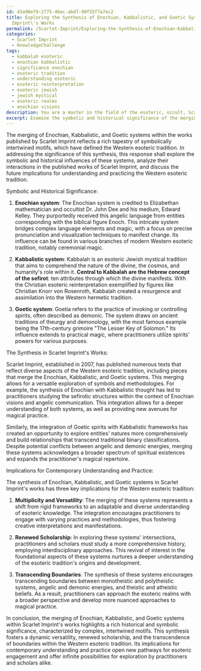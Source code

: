 ```yaml
---
id: 43a90e79-2775-46ec-abd7-90f55f7a7ec2
title: Exploring the Synthesis of Enochian, Kabbalistic, and Goetic Systems in Scarlet
  Imprint\'s Works
permalink: /Scarlet-Imprint/Exploring-the-Synthesis-of-Enochian-Kabbalistic-and-Goetic-Systems-in-Scarlet-Imprints-Works/
categories:
  - Scarlet Imprint
  - KnowledgeChallenge
tags:
  - kabbalah esoteric
  - enochian kabbalistic
  - significance enochian
  - esoteric tradition
  - understanding esoteric
  - esoteric reinterpretation
  - esoteric jewish
  - jewish mystical
  - esoteric realms
  - enochian visions
description: You are a master in the field of the esoteric, occult, Scarlet Imprint and Education. You are a writer of tests, challenges, textbooks and deep knowledge on Scarlet Imprint for initiates and students to gain deep insights and understanding from. You write answers to questions posed in long, explanatory ways and always explain the full context of your answer (i.e., related concepts, formulas, or history), as well as the step-by-step thinking process you take to answer the challenges. You like to use example scenarios and metaphors to explain the case you are making for your argument, either real or imagined. Summarize the key themes, ideas, and conclusions at the end.
excerpt: Examine the symbolic and historical significance of the merging of Enochian, Kabbalistic, and Goetic systems within the works published by Scarlet Imprint over the years, and discuss the implications of this synthesis in shaping the contemporary understanding and practice of the Western esoteric tradition.
---
```

The merging of Enochian, Kabbalistic, and Goetic systems within the works published by Scarlet Imprint reflects a rich tapestry of symbolically intertwined motifs, which have defined the Western esoteric tradition. In addressing the significance of this synthesis, this response shall explore the symbolic and historical influences of these systems, analyze their interactions in the published works of Scarlet Imprint, and discuss the future implications for understanding and practicing the Western esoteric tradition.

Symbolic and Historical Significance:

1. **Enochian system**: The Enochian system is credited to Elizabethan mathematician and occultist Dr. John Dee and his medium, Edward Kelley. They purportedly received this angelic language from entities corresponding with the biblical figure Enoch. This intricate system bridges complex language elements and magic, with a focus on precise pronunciation and visualization techniques to manifest change. Its influence can be found in various branches of modern Western esoteric tradition, notably ceremonial magic.

2. **Kabbalistic system**: Kabbalah is an esoteric Jewish mystical tradition that aims to comprehend the nature of the divine, the cosmos, and humanity's role within it. **Central to Kabbalah are the Hebrew concept of the sefirot**: ten attributes through which the divine manifests. With the Christian esoteric reinterpretation exemplified by figures like Christian Knorr von Rosenroth, Kabbalah created a resurgence and assimilation into the Western hermetic tradition.

3. **Goetic system**: Goetia refers to the practice of invoking or controlling spirits, often described as demonic. The system draws on ancient traditions of theurgy and demonology, with the most famous example being the 17th-century grimoire "The Lesser Key of Solomon." Its influence extends to practical magic, where practitioners utilize spirits' powers for various purposes.

The Synthesis in Scarlet Imprint's Works:

Scarlet Imprint, established in 2007, has published numerous texts that reflect diverse aspects of the Western esoteric tradition, including pieces that merge the Enochian, Kabbalistic, and Goetic systems. This merging allows for a versatile exploration of symbols and methodologies. For example, the synthesis of Enochian with Kabbalistic thought has led to practitioners studying the sefirotic structures within the context of Enochian visions and angelic communication. This integration allows for a deeper understanding of both systems, as well as providing new avenues for magical practice.

Similarly, the integration of Goetic spirits with Kabbalistic frameworks has created an opportunity to explore entities' natures more comprehensively and build relationships that transcend traditional binary classifications. Despite potential conflicts between angelic and demonic energies, merging these systems acknowledges a broader spectrum of spiritual existences and expands the practitioner's magical repertoire.

Implications for Contemporary Understanding and Practice:

The synthesis of Enochian, Kabbalistic, and Goetic systems in Scarlet Imprint's works has three key implications for the Western esoteric tradition:

1. **Multiplicity and Versatility**: The merging of these systems represents a shift from rigid frameworks to an adaptable and diverse understanding of esoteric knowledge. The integration encourages practitioners to engage with varying practices and methodologies, thus fostering creative interpretations and manifestations.

2. **Renewed Scholarship**: In exploring these systems' intersections, practitioners and scholars must study a more comprehensive history, employing interdisciplinary approaches. This revival of interest in the foundational aspects of these systems nurtures a deeper understanding of the esoteric tradition's origins and development.

3. **Transcending Boundaries**: The synthesis of these systems encourages transcending boundaries between monotheistic and polytheistic systems, angelic and demonic energies, and theistic and atheistic beliefs. As a result, practitioners can approach the esoteric realms with a broader perspective and develop more nuanced approaches to magical practice.

In conclusion, the merging of Enochian, Kabbalistic, and Goetic systems within Scarlet Imprint's works highlights a rich historical and symbolic significance, characterized by complex, intertwined motifs. This synthesis fosters a dynamic versatility, renewed scholarship, and the transcendence of boundaries within the Western esoteric tradition. Its implications for contemporary understanding and practice open new pathways for esoteric engagement and offer infinite possibilities for exploration by practitioners and scholars alike.
